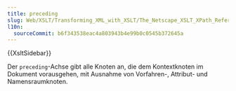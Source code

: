 ```yaml
---
title: preceding
slug: Web/XSLT/Transforming_XML_with_XSLT/The_Netscape_XSLT_XPath_Reference/Axes/preceding
l10n:
  sourceCommit: b6f343538eac4a803943b4e99b0c0545b372645a
---
```


{{XsltSidebar}}

Der `preceding`-Achse gibt alle Knoten an, die dem Kontextknoten im Dokument vorausgehen, mit Ausnahme von Vorfahren-, Attribut- und Namensraumknoten.
